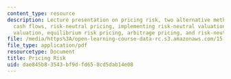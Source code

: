 ```yaml
---
content_type: resource
description: Lecture presentation on pricing risk, two alternative methods for discounting
  cash flows, risk-neutral pricing, implementing risk-neutral valuation, turbocharged
  valuation, equilibrium risk pricing, arbitrage pricing, and risk-neutral valuation.
file: /media/https%3A/open-learning-course-data-rc.s3.amazonaws.com/15-997-practice-of-finance-advanced-corporate-risk-management-spring-2009/dae845b83543bf9dfd658cd5dab14e08_MIT15_997s09_lec02_3.pdf
file_type: application/pdf
resourcetype: Document
title: Pricing Risk
uid: dae845b8-3543-bf9d-fd65-8cd5dab14e08
---
```


